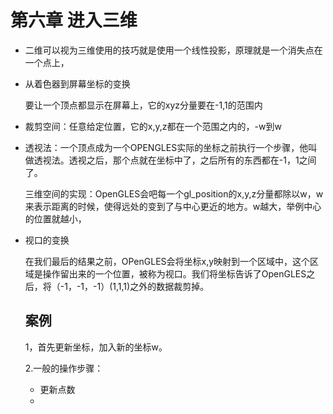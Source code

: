 # 第六章 进入三维

- 二维可以视为三维使用的技巧就是使用一个线性投影，原理就是一个消失点在一个点上，

- 从着色器到屏幕坐标的变换

  要让一个顶点都显示在屏幕上，它的xyz分量要在-1,1的范围内

- 裁剪空间：任意给定位置，它的x,y,z都在一个范围之内的，-w到w

- 透视法：一个顶点成为一个OPENGLES实际的坐标之前执行一个步骤，他叫做透视法。透视之后，那个点就在坐标中了，之后所有的东西都在-1，1之间了。

  三维空间的实现：OpenGLES会吧每一个gl_position的x,y,z分量都除以w，w来表示距离的时候，使得远处的变到了与中心更近的地方。w越大，举例中心的位置就越小，

- 视口的变换

  在我们最后的结果之前，OPenGLES会将坐标x,y映射到一个区域中，这个区域是操作留出来的一个位置，被称为视口。我们将坐标告诉了OpenGLES之后，将（-1，-1，-1）(1,1,1)之外的数据裁剪掉。

  ## 案例

  1，首先更新坐标，加入新的坐标w。

  2.一般的操作步骤：

  - 更新点数
  - 